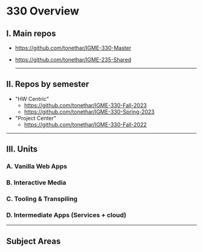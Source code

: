 # 330 Overview

## I. Main repos
- https://github.com/tonethar/IGME-330-Master
- https://github.com/tonethar/IGME-235-Shared

  ---

## II. Repos by semester
- "HW Centric"
  - https://github.com/tonethar/IGME-330-Fall-2023
  - https://github.com/tonethar/IGME-330-Spring-2023
- "Project Center"
  - https://github.com/tonethar/IGME-330-Fall-2022
  
--- 

## III. Units

### A. Vanilla Web Apps

### B. Interactive Media

### C. Tooling & Transpiling

### D. Intermediate Apps (Services + cloud)

---

## Subject Areas

# 
